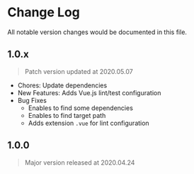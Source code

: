 # Change Log
All notable version changes would be documented in this file.

## 1.0.x
> Patch version updated at 2020.05.07
- Chores: Update dependencies
- New Features: Adds Vue.js lint/test configuration
- Bug Fixes
  - Enables to find some dependencies
  - Enables to find target path
  - Adds extension `.vue` for lint configuration

## 1.0.0
> Major version released at 2020.04.24
